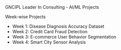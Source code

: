  GNCIPL
Leader In Consulting - AI/ML Projects

 Week-wise Projects
- Week 1: Disease Diagnosis Accuracy Dataset
- Week 2: Credit Card Fraud Detection
- Week 3: E-commerce User Behavior Segmentation
- Week 4: Smart City Sensor Analysis
